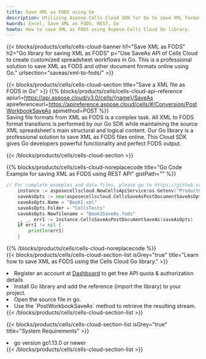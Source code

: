 ```yaml
---
title: Save XML as FODS using Go 
description: Utilizing Aspose.Cells Cloud SDK for Go to save XML format file as FODS format file. 
kwords: Excel, Save XML as FODS, REST, Go
howto: How to save XML as FODS using Aspose.Cells Cloud Go library.
---
```



{{< blocks/products/cells/cells-cloud-banner h1="Save XML as FODS" h2="Go library for saving XML as FODS" p="Use SaveAs API of Cells Cloud to create customized spreadsheet workflows in Go. This is a professional solution to save XML as FODS and other document formats online using Go." urlsection="saveas/xml-to-fods/" >}}

{{< blocks/products/cells/cells-cloud-section  title="Save a XML file as FODS in Go" >}}
{{% blocks/products/cells/cells-cloud-api-reference  apiurl=https://api.aspose.cloud/v3.0/cells/{name}/SaveAs  apireferenceurl=https://apireference.aspose.cloud/cells/#/Conversion/PostWorkbookSaveAs  apimethod=POST %}}
<br/>
Saving file formats from XML as FODS is a complex task. All XML to FODS format transitions is performed by our Go SDK while maintaining the source XML spreadsheet's main structural and logical content. Our Go library is a professional solution to save XML as FODS files online. This Cloud SDK gives Go developers powerful functionality and perfect FODS output.

{{< /blocks/products/cells/cells-cloud-section >}}

{{% blocks/products/cells/cells-cloud-noreplacecode title="Go Code Example for saving XML as FODS using REST API" gistPath="" %}}
  
```go
// For complete examples and data files, please go to https://github.com/aspose-cells-cloud/aspose-cells-cloud-go/
    instance := asposecellscloud.NewCellsApiService(os.Getenv("ProductClientId"), os.Getenv("ProductClientSecret"))
    saveAsOpts := new(asposecellscloud.CellsSaveAsPostDocumentSaveAsOpts)
    saveAsOpts.Name = "Book1.xml"
    saveAsOpts.Folder = "CellsTests"
    saveAsOpts.Newfilename = "Book1SaveAs.fods"
    _, _, err1 := instance.CellsSaveAsPostDocumentSaveAs(saveAsOpts)
    if err1 != nil {
	    println(err1)
    }
```
  
{{% /blocks/products/cells/cells-cloud-noreplacecode  %}}
<br/>
{{< blocks/products/cells/cells-cloud-section-list isGrey="true"  title="Learn how to save XML as FODS using the Cells Cloud Go library." >}}
<li>Register an account at <a href="https://dashboard.aspose.cloud/">Dashboard</a> to get free API quota & authorization details</li>
<li>Install Go library and add the reference (import the library) to your project.</li>
<li>Open the source file in go.</li>
<li>Use the `PostWorkbookSaveAs` method to retrieve the resulting stream.</li>
{{< /blocks/products/cells/cells-cloud-section-list >}}

{{< blocks/products/cells/cells-cloud-section-list isGrey="true"  title="System Requirements" >}}
<li>go version go1.13.0 or newer</li>
{{< /blocks/products/cells/cells-cloud-section-list >}}
